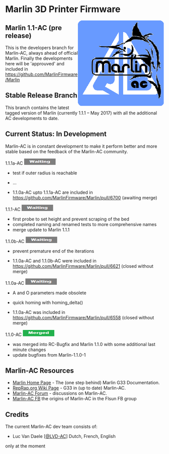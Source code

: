 ﻿# Marlin 3D Printer Firmware
<img align="right" src="pic/marlin-250.png" />

## Marlin 1.1-AC (pre release)

This is the developers branch for Marlin-AC, always ahead of official Marlin. Finally the developments here will be 'approuved' and included in https://github.com/MarlinFirmware/Marlin


## Stable Release Branch

This branch contains the latest tagged version of Marlin (currently 1.1.1 – May 2017) with all the additional AC developments to date.


## Current Status: In Development

Marlin-AC is in constant development to make it perform better and more stable based on the feedback of the Marlin-AC community.

1.1.1a-AC  <img src="pic/waiting.png">
- test if outer radius is reachable
- ...

- 1.1.0a-AC upto 1.1.1a-AC are included in https://github.com/MarlinFirmware/Marlin/pull/6700 (awaiting merge)

1.1.1-AC    <img src="pic/waiting.png">
- first probe to set height and prevent scraping of the bed
- completed naming and renamed tests to more comprehensive names
- merge update to Marlin 1.1.1

1.1.0b-AC   <img src="pic/waiting.png">
- prevent premature end of the iterations

- 1.1.0a-AC and 1.1.0b-AC were included in https://github.com/MarlinFirmware/Marlin/pull/6621 (closed without merge)

1.1.0a-AC   <img src="pic/waiting.png">
- A and O parameters made obsolete
- quick homing with homing_delta()

- 1.1.0a-AC was included in https://github.com/MarlinFirmware/Marlin/pull/6558 (closed without merge)

1.1.0-AC    <img src="pic/merged.png">

- was merged into RC-Bugfix and Marlin 1.1.0 with some additional last minute changes
- update bugfixes from Marlin-1.1.0-1

## Marlin-AC Resources

- [Marlin Home Page](http://marlinfw.org/docs/gcode/G033.html) - The (one step behind) Marlin G33 Documentation.
- [RepRap.org Wiki Page](http://reprap.org/wiki/G-code#G33:_Delta_Auto_Calibration_.28Marlin_1.1.0.29) - G33 in (up to date) Marlin-AC.
- [Marlin-AC Forum](http://forums.reprap.org/read.php?178,762487) - discussions on Marlin-AC.
- [Marlin-AC FB](https://www.facebook.com/groups/FLSUN3DP/) the origins of Marlin-AC in the Flsun FB group


## Credits

The current Marlin-AC dev team consists of:
 - Luc Van Daele [[@LVD-AC](https://github.com/LVD-AC)] Dutch, French, English

only at the moment
